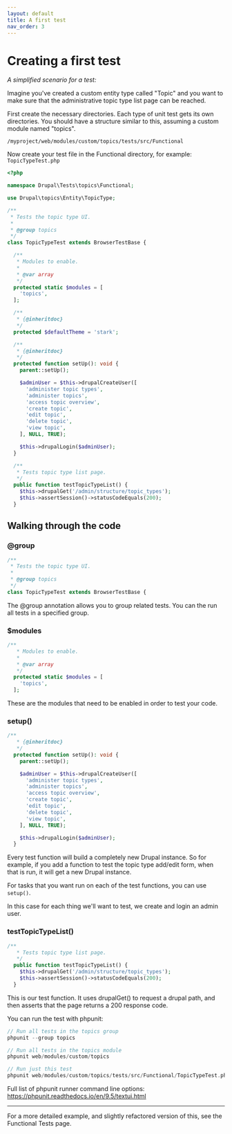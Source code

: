 ```yaml
---
layout: default
title: A first test
nav_order: 3
---
```


# Creating a first test

*A simplified scenario for a test:*

Imagine you've created a custom entity type called "Topic" and you want to make sure that the administrative topic type list page can be reached.

First create the necessary directories. Each type of unit test gets its own directories. You should have a structure similar to this, assuming a custom module named "topics".

`/myproject/web/modules/custom/topics/tests/src/Functional`

Now create your test file in the Functional directory, for example: `TopicTypeTest.php`

```php
<?php

namespace Drupal\Tests\topics\Functional;

use Drupal\topics\Entity\TopicType;

/**
 * Tests the topic type UI.
 *
 * @group topics
 */
class TopicTypeTest extends BrowserTestBase {

  /**
   * Modules to enable.
   *
   * @var array
   */
  protected static $modules = [
    'topics',
  ];

  /**
   * {@inheritdoc}
   */
  protected $defaultTheme = 'stark';

  /**
   * {@inheritdoc}
   */
  protected function setUp(): void {
    parent::setUp();

    $adminUser = $this->drupalCreateUser([
      'administer topic types',
      'administer topics',
      'access topic overview',
      'create topic',
      'edit topic',
      'delete topic',
      'view topic',
    ], NULL, TRUE);

    $this->drupalLogin($adminUser);
  }

  /**
   * Tests topic type list page.
   */
  public function testTopicTypeList() {
    $this->drupalGet('/admin/structure/topic_types');
    $this->assertSession()->statusCodeEquals(200);
  }
```

## Walking through the code

### @group
```php
/**
 * Tests the topic type UI.
 *
 * @group topics
 */
class TopicTypeTest extends BrowserTestBase {
```

The @group annotation allows you to group related tests. 
You can the run all tests in a specified group.

### $modules
```php
/**
   * Modules to enable.
   *
   * @var array
   */
  protected static $modules = [
    'topics',
  ];
```
These are the modules that need to be enabled in order to test your code. 

### setup()
```php
/**
   * {@inheritdoc}
   */
  protected function setUp(): void {
    parent::setUp();

    $adminUser = $this->drupalCreateUser([
      'administer topic types',
      'administer topics',
      'access topic overview',
      'create topic',
      'edit topic',
      'delete topic',
      'view topic',
    ], NULL, TRUE);

    $this->drupalLogin($adminUser);
  }
```
Every test function will build a completely new Drupal instance. So for example, if you add a function to test the topic type add/edit form, when that is run, it will get a new Drupal instance.

For tasks that you want run on each of the test functions, you can use `setup()`.

In this case for each thing we'll want to test, we create and login an admin user.

### testTopicTypeList()
```php
/**
   * Tests topic type list page.
   */
  public function testTopicTypeList() {
    $this->drupalGet('/admin/structure/topic_types');
    $this->assertSession()->statusCodeEquals(200);
  }
```
This is our test function. It uses drupalGet() to request a drupal path, and then asserts that the page returns a 200 response code.

You can run the test with phpunit:  

```php
// Run all tests in the topics group
phpunit --group topics
```

```php
// Run all tests in the topics module
phpunit web/modules/custom/topics
```

```php
// Run just this test
phpunit web/modules/custom/topics/tests/src/Functional/TopicTypeTest.php
```

Full list of phpunit runner command line options:
https://phpunit.readthedocs.io/en/9.5/textui.html

---

For a more detailed example, and slightly refactored version of this, see the Functional Tests page.